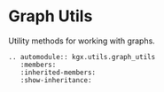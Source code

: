 # Graph Utils

Utility methods for working with graphs.

```eval_rst
.. automodule:: kgx.utils.graph_utils
   :members:
   :inherited-members:
   :show-inheritance:
```
